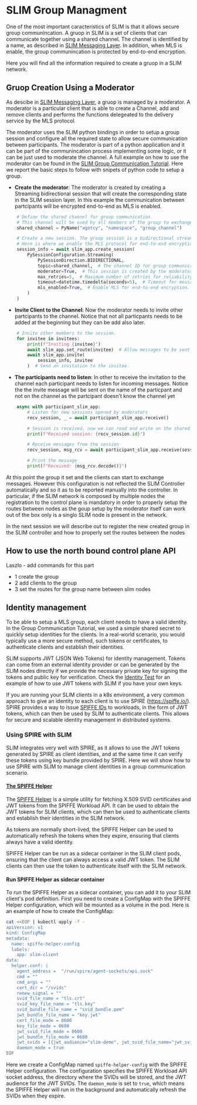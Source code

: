 # SLIM Group Managment

One of the most important caracteristics of SLIM is that it allows secure group communincation.
A gruop in SLIM is a set of clients that can communicate together using a shared channel. The channel is
identified by a name, as described in [SLIM Messaging Layer](slim-data-plane.md). In addition, when MLS is
enable, the group communincation is protected by end-to-end encryption.

Here you will find all the information required to create a gruop
in a SLIM network.

 ## Gruop Creation Using a Moderator

 As descibe in [SLIM Messaging Layer](slim-data-plane.md), a gruop is managed by a moderator.
 A moderator is a particular client that is able to create a Channel, add and remove clients and performs the 
 functions delegeated to the delivery service by the MLS protocol.

 The moderator uses the SLIM python bindings in order to setup a group session and configure all the 
 required state to allow secure communication between participants. The moderator is part of a python application
 and it can be part of the communincation process implementing some logic, or it can be just used to moderate 
 the channel. A full example on how to use the moderator
 can be found in the [SLIM Group Communication Tutorial](slim-group-tutorila.md). Here we report the basic steps to follow
 with snipets of python code to setup a group.

- **Create the moderator**:  The moderator is created by creating a Streaming bidirectional session that
will create the corresponding state in the SLIM session layer. In this example the communication between 
partcipants will be encrypted end-to-end as MLS is enabled.

```python
    # Define the shared channel for group communication.
    # This channel will be used by all members of the group to exchange messages.
    shared_channel = PyName("agntcy", "namespace", "group_channel")

    # Create a new session. The group session is a bidirectional streaming session.
    # Here is where we enable the MLS protocol for end-to-end encryption.
    session_info = await slim_app.create_session(
        PySessionConfiguration.Streaming(
            PySessionDirection.BIDIRECTIONAL,
            topic=shared_channel,  # The channel ID for group communication.
            moderator=True,  # This session is created by the moderator.
            max_retries=5,  # Maximum number of retries for reliability.
            timeout=datetime.timedelta(seconds=5),  # Timeout for message delivery.
            mls_enabled=True,  # Enable MLS for end-to-end encryption.
        )
    )
```

-  **Invite Client to the Channel**:  Now the moderator needs to invite other partcipants to the 
channel. Notice that not all particpants needs to be added at the beginning but they can be add also later.

```python
    # Invite other members to the session.
    for invitee in invitees:
        print(f"Inviting {invitee}")
        await slim_app.set_route(invitee)  # Allow messages to be sent to the invitee.
        await slim_app.invite(
            session_info, invitee
        )  # Send an invitation to the invitee.
```

-  **The participants need to listen**: In other to receive the invitation to the channel each participant 
needs to listen for incoming messages. Notice the the invite message will be sent on the name of the particpant
and not on the channel as the partcipant doesn't know the channel yet

```python
    async with participant_slim_app:
        # Listen for new sessions opened by moderators
        recv_session, _ = await participant_slim_app.receive()

        # Session is received, now we can read and write on the shared channel.
        print(f"Received session: {recv_session.id}")

        # Receive messages from the session
        recv_session, msg_rcv = await participant_slim_app.receive(session=recv_session.id)

        # Print the message
        print(f"Received: {msg_rcv.decode()}")
```

At this point the group it set and the clients can start to exchange messages.
However this configuration is not reflected the SLIM Controller automatically and so it as to be reported manually
into the controller. In particular, if the SLIM network is composed by multiple nodes the registration to
the control plane is mandatory in order to properly setup the routes between nodes as the goup setup 
by the moderator itself can work out of the box only is a singlo SLIM node is present in the network.

In the next session we will describe out to register the new created group in the SLIM controller and 
how to properly set the routes between the nodes

## How to use the north bound control plane API

Laszlo - add commands for this part

- 1 create the group
- 2 add clients to the group
- 3 set the routes for the group name between slim nodes

## Identity management

To be able to setup a MLS group, each client needs to have a valid identity. In
the Group Communication Tutorial, we used a simple shared secret to quickly
setup identities for the clients. In a real-world scenario, you would typically
use a more secure method, such tokens or certificates, to authenticate clients
and establish their identities.

SLIM supports JWT (JSON Web Tokens) for identity management. Tokens can come
from an external identity provider or can be generated by the SLIM nodes
directly if we provide the necessary private key for signing the tokens and
public key for verification. Check the [Identity
Test](https://github.com/agntcy/slim/blob/main/data-plane/python-bindings/tests/test_identity.py)
for an example of how to use JWT tokens with SLIM if you have your own keys.

If you are running your SLIM clients in a k8s environment, a very common
approach to give an identity to each client is to use SPIRE
(https://spiffe.io/). SPIRE provides a way to issue [SPIFFE
IDs](https://spiffe.io/docs/latest/spiffe-about/spiffe-concepts/#spiffe-id) to
workloads, in the form of JWT tokens, which can then be used by SLIM to
authenticate clients. This allows for secure and scalable identity management in
distributed systems.

### Using SPIRE with SLIM

SLIM integrates very well with SPIRE, as it allows to use the JWT tokens
generated by SPIRE as client identities, and at the same time it can verify
these tokens using key bundle provided by SPIRE. Here we will show how to use
SPIRE with SLIM to manage client identities in a group communication scenario.

#### [The SPIFFE Helper](https://github.com/spiffe/spiffe-helper)

The [SPIFFE Helper](https://github.com/spiffe/spiffe-helper) is a simple utility
for fetching X.509 SVID certificates and JWT tokens from the SPIFFE Workload API.
It can be used to obtain the JWT tokens for SLIM clients, which can then be used
to authenticate clients and establish their identities in the SLIM network.

As tokens are normally short-lived, the SPIFFE Helper can be used to
automatically refresh the tokens when they expire, ensuring that clients always
have a valid identity.

SPIFFE Helper can be run as a sidecar container in the SLIM client pods, ensuring
that the client can always access a valid JWT token. The SLIM clients can then
use the token to authenticate itself with the SLIM network.

#### Run SPIFFE Helper as sidecar container

To run the SPIFFE Helper as a sidecar container, you can add it to your SLIM
client's pod definition. First you need to create a ConfigMap with the SPIFFE Helper
configuration, which will be mounted as a volume in the pod. Here is an example
of how to create the ConfigMap:

```bash
cat <<EOF | kubectl apply -f -
apiVersion: v1
kind: ConfigMap
metadata:
  name: spiffe-helper-config
  labels:
    app: slim-client
data:
  helper.conf: |
    agent_address =  "/run/spire/agent-sockets/api.sock"
    cmd = ""
    cmd_args = ""
    cert_dir = "/svids"
    renew_signal = ""
    svid_file_name = "tls.crt"
    svid_key_file_name = "tls.key"
    svid_bundle_file_name = "svid_bundle.pem"
    jwt_bundle_file_name = "key.jwt"
    cert_file_mode = 0600
    key_file_mode = 0600
    jwt_svid_file_mode = 0600
    jwt_bundle_file_mode = 0600
    jwt_svids = [{jwt_audience="slim-demo", jwt_svid_file_name="jwt_svid.token"}]
    daemon_mode = true
EOF
```

Here we create a ConfigMap named `spiffe-helper-config` with the SPIFFE Helper
configuration. The configuration specifies the SPIFFE Workload API socket
address, the directory where the SVIDs will be stored, and the JWT audience for
the JWT SVIDs. The `daemon_mode` is set to `true`, which means the SPIFFE Helper
will run in the background and automatically refresh the SVIDs when they expire.